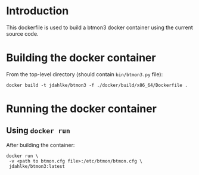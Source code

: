 # Introduction

This dockerfile is used to build a btmon3 docker container using the current source code.

# Building the docker container

From the top-level directory (should contain `bin/btmon3.py` file):

```
docker build -t jdahlke/btmon3 -f ./docker/build/x86_64/Dockerfile .

```

# Running the docker container

## Using `docker run`

After building the container:

```
docker run \
 -v <path to btmon.cfg file>:/etc/btmon/btmon.cfg \
 jdahlke/btmon3:latest 
```